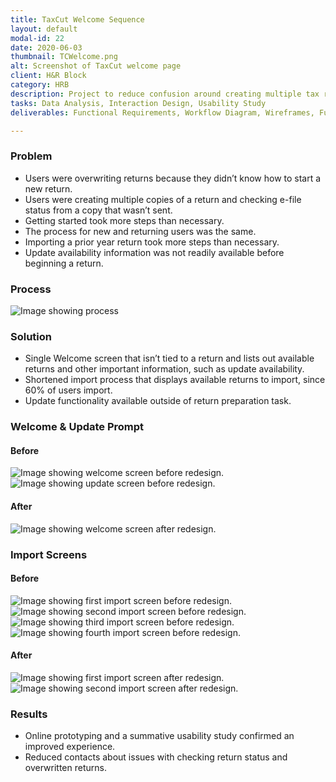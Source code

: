 ```yaml
---
title: TaxCut Welcome Sequence
layout: default
modal-id: 22
date: 2020-06-03
thumbnail: TCWelcome.png
alt: Screenshot of TaxCut welcome page
client: H&R Block
category: HRB
description: Project to reduce confusion around creating multiple tax returns.
tasks: Data Analysis, Interaction Design, Usability Study
deliverables: Functional Requirements, Workflow Diagram, Wireframes, Functional Specification

---
```

### Problem
* Users were overwriting returns because they didn’t know how to start a new return.
* Users were creating multiple copies of a return and checking e-file status from a copy that wasn’t sent.
* Getting started took more steps than necessary.
* The process for new and returning users was the same.
* Importing a prior year return took more steps than necessary.
* Update availability information was not readily available before beginning a return.

### Process
![Image showing process ](./img/portfolio/HRB/Welcome/Welcome_Process.jpg)
### Solution
* Single Welcome screen that isn’t tied to a return and lists out available returns and other important information, such as update availability.
* Shortened import process that displays available returns to import, since 60% of users import.
* Update functionality available outside of return preparation task.

### Welcome & Update Prompt
#### Before
![Image showing welcome screen before redesign.](./img/portfolio/HRB/Welcome/WelcomeScreen_Before.png)
![Image showing update screen before redesign.](./img/portfolio/HRB/Welcome/WelcomeUpdate_Before.png)

#### After
![Image showing welcome screen after redesign.](./img/portfolio/HRB/Welcome/WelcomeScreen_After.png)

### Import Screens
#### Before
![Image showing first import screen before redesign.](./img/portfolio/HRB/Welcome/WelcomeImport1_Before.png)
![Image showing second import screen before redesign.](./img/portfolio/HRB/Welcome/WelcomeImport2_Before.png)
![Image showing third import screen before redesign.](./img/portfolio/HRB/Welcome/WelcomeImport3_Before.png)
![Image showing fourth import screen before redesign.](./img/portfolio/HRB/Welcome/WelcomeImport4_Before.png)
#### After
![Image showing first import screen after redesign.](./img/portfolio/HRB/Welcome/WelcomeImport1_After.png)
![Image showing second import screen after redesign.](./img/portfolio/HRB/Welcome/WelcomeImport2_After.png)
### Results
* Online prototyping and a summative usability study confirmed an improved experience.
* Reduced contacts about issues with checking return status and overwritten returns.
